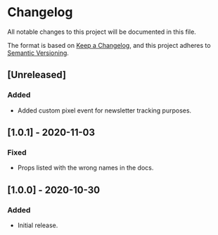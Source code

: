 # Changelog

All notable changes to this project will be documented in this file.

The format is based on [Keep a Changelog](https://keepachangelog.com/en/1.0.0/),
and this project adheres to [Semantic Versioning](https://semver.org/spec/v2.0.0.html).

## [Unreleased]

### Added

- Added custom pixel event for newsletter tracking purposes.

## [1.0.1] - 2020-11-03

### Fixed

- Props listed with the wrong names in the docs.

## [1.0.0] - 2020-10-30

### Added

- Initial release.
